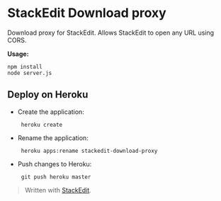 StackEdit Download proxy
========================

Download proxy for StackEdit. Allows StackEdit to open any URL using CORS.

**Usage:**

	npm install
	node server.js


Deploy on Heroku
----------------

 - Create the application:

		heroku create

 - Rename the application:

		heroku apps:rename stackedit-download-proxy

 - Push changes to Heroku:

		git push heroku master


> Written with [StackEdit](http://benweet.github.io/stackedit/).